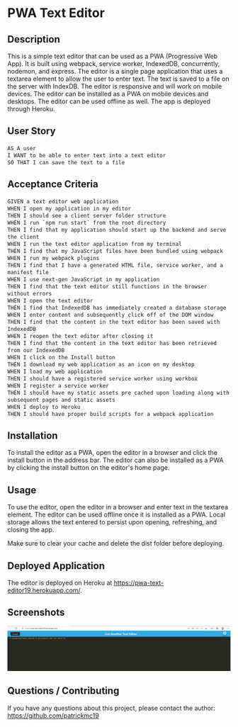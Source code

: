 # PWA Text Editor

## Description

This is a simple text editor that can be used as a PWA (Progressive Web App). It is built using webpack, service worker, IndexedDB, concurrently, nodemon, and express. The editor is a single page application that uses a textarea element to allow the user to enter text. The text is saved to a file on the server with IndexDB. The editor is responsive and will work on mobile devices. The editor can be installed as a PWA on mobile devices and desktops. The editor can be used offline as well. The app is deployed through Heroku.

## User Story

```
AS A user
I WANT to be able to enter text into a text editor
SO THAT I can save the text to a file
```

## Acceptance Criteria

```
GIVEN a text editor web application
WHEN I open my application in my editor
THEN I should see a client server folder structure
WHEN I run `npm run start` from the root directory
THEN I find that my application should start up the backend and serve the client
WHEN I run the text editor application from my terminal
THEN I find that my JavaScript files have been bundled using webpack
WHEN I run my webpack plugins
THEN I find that I have a generated HTML file, service worker, and a manifest file
WHEN I use next-gen JavaScript in my application
THEN I find that the text editor still functions in the browser without errors
WHEN I open the text editor
THEN I find that IndexedDB has immediately created a database storage
WHEN I enter content and subsequently click off of the DOM window
THEN I find that the content in the text editor has been saved with IndexedDB
WHEN I reopen the text editor after closing it
THEN I find that the content in the text editor has been retrieved from our IndexedDB
WHEN I click on the Install button
THEN I download my web application as an icon on my desktop
WHEN I load my web application
THEN I should have a registered service worker using workbox
WHEN I register a service worker
THEN I should have my static assets pre cached upon loading along with subsequent pages and static assets
WHEN I deploy to Heroku
THEN I should have proper build scripts for a webpack application
```

## Installation

To install the editor as a PWA, open the editor in a browser and click the install button in the address bar. The editor can also be installed as a PWA by clicking the install button on the editor's home page.

## Usage

To use the editor, open the editor in a browser and enter text in the textarea element. The editor can be used offline once it is installed as a PWA. Local storage allows the text entered to persist upon opening, refreshing, and closing the app.

Make sure to clear your cache and delete the dist folder before deploying.

## Deployed Application

The editor is deployed on Heroku at https://pwa-text-editor19.herokuapp.com/.

## Screenshots

![Screenshot](./client/src/images/deployed-app-screenshot.png)

## Questions / Contributing

If you have any questions about this project, please contact the author: https://github.com/patrickmc19
